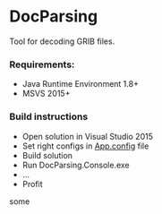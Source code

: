 # DocParsing
Tool for decoding GRIB files.

### Requirements:
- Java Runtime Environment 1.8+
- MSVS 2015+

### Build instructions
- Open solution in Visual Studio 2015
- Set right configs in [App.config](https://github.com/FrameBassman/DocParsing/blob/master/src/DocParser.Decoder/App.config) file
- Build solution
- Run DocParsing.Console.exe
- ...
- Profit

some